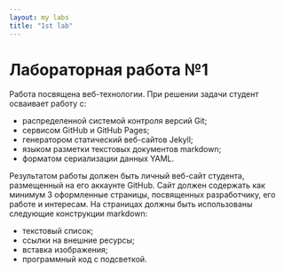 ```yaml
---
layout: my labs
title: "1st lab"
---
```


# Лабораторная работа №1

Работа посвящена веб-технологии.
При решении задачи студент осваивает работу с:
+ распределенной системой контроля версий Git;
+ сервисом GitHub и GitHub Pages;
+ генератором статический веб-сайтов Jekyll;
+ языком разметки текстовых документов markdown;
+ форматом сериализации данных YAML.

Результатом работы должен быть личный веб-сайт студента, размещенный на его аккаунте GitHub.
Сайт должен содержать как минимум 3 оформленные страницы, посвященных разработчику, его работе и интересам.
На страницах должны быть использованы следующие конструкции markdown:
+ текстовый список;
+ ссылки на внешние ресурсы;
+ вставка изображения;
+ программный код с подсветкой.





